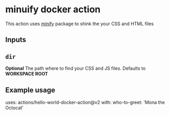 # minuify docker action

This action uses [minify](https://www.npmjs.com/package/minify) package to shink the your CSS and HTML files
## Inputs

## `dir`

**Optional** The path where to find your CSS and JS files. Defaults to **WORKSPACE ROOT**

## Example usage

uses: actions/hello-world-docker-action@v2
with:
  who-to-greet: 'Mona the Octocat'